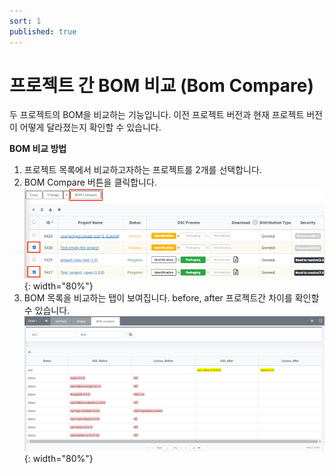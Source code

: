 ```yaml
---
sort: 1
published: true
---
```


# 프로젝트 간 BOM 비교 (Bom Compare)
두 프로젝트의 BOM을 비교하는 기능입니다.
이전 프로젝트 버전과 현재 프로젝트 버전이 어떻게 달라졌는지 확인할 수 있습니다.

**BOM 비교 방법**
1. 프로젝트 목록에서 비교하고자하는 프로젝트를 2개를 선택합니다.
2. BOM Compare 버튼을 클릭합니다.
   ![BOMCompare](../../images/project/bom_compare/bom_compare_how.png){: width="80%"}
3. BOM 목록을 비교하는 탭이 보여집니다. before, after 프로젝트간 차이를 확인할 수 있습니다.
  ![BOMCompareResult](../../images/project/bom_compare/bom_compare_result.png){: width="80%"}
